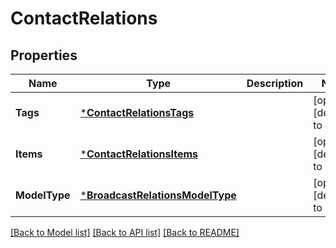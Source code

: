 # ContactRelations

## Properties
Name | Type | Description | Notes
------------ | ------------- | ------------- | -------------
**Tags** | [***ContactRelationsTags**](ContactRelations_tags.md) |  | [optional] [default to null]
**Items** | [***ContactRelationsItems**](ContactRelations_items.md) |  | [optional] [default to null]
**ModelType** | [***BroadcastRelationsModelType**](BroadcastRelations_model_type.md) |  | [optional] [default to null]

[[Back to Model list]](../README.md#documentation-for-models) [[Back to API list]](../README.md#documentation-for-api-endpoints) [[Back to README]](../README.md)


